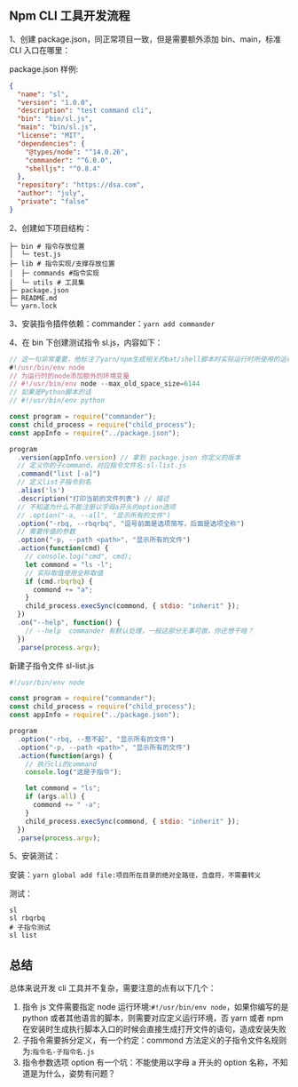 ## Npm CLI 工具开发流程

1、创建 package.json，同正常项目一致，但是需要额外添加 bin、main，标准 CLI 入口在哪里：

package.json 样例:

```json
{
  "name": "sl",
  "version": "1.0.0",
  "description": "test command cli",
  "bin": "bin/sl.js",
  "main": "bin/sl.js",
  "license": "MIT",
  "dependencies": {
    "@types/node": "^14.0.26",
    "commander": "^6.0.0",
    "shelljs": "^0.8.4"
  },
  "repository": "https://dsa.com",
  "author": "july",
  "private": "false"
}
```

2、创建如下项目结构：

```
├─ bin # 指令存放位置
│  └─ test.js
├─ lib # 指令实现/支撑存放位置
│  ├─ commands #指令实现
│  └─ utils # 工具集
├─ package.json
├─ README.md
└─ yarn.lock
```

3、安装指令插件依赖：commander：`yarn add commander`

4、在 bin 下创建测试指令 sl.js，内容如下：

```javascript
// 这一句非常重要，他标注了yarn/npm生成相关的bat/shell脚本时实际运行时所使用的运行环境，如果不写。运行指令时将直接打开指令js文件
#!/usr/bin/env node
// 为运行时的node添加额外的环境变量
// #!/usr/bin/env node --max_old_space_size=6144
// 如果是Python脚本的话
// #!/usr/bin/env python

const program = require("commander");
const child_process = require("child_process");
const appInfo = require("../package.json");

program
  .version(appInfo.version) // 拿到 package.json 你定义的版本
  // 定义你的子command，对应指令文件名:sl-list.js
  .command("list [-a]")
  // 定义list子指令别名
  .alias('ls')
  .description("打印当前的文件列表") // 描述
  // 不知道为什么不能注册以字母a开头的option选项
  // .option("-a, --all", "显示所有的文件")
  .option("-rbq, --rbqrbq", "逗号前面是选项简写，后面是选项全称")
  // 需要传值的参数
  .option("-p, --path <path>", "显示所有的文件")
  .action(function(cmd) {
    // console.log("cmd", cmd);
    let commond = "ls -l";
    // 实际取值使用全称取值
    if (cmd.rbqrbq) {
      commond += "a";
    }
    child_process.execSync(commond, { stdio: "inherit" });
  })
  .on("--help", function() {
    // --help  commander 有默认处理，一般这部分无事可做，你还想干啥？
  })
  .parse(process.argv);
```

新建子指令文件 sl-list.js

```javascript
#!/usr/bin/env node

const program = require("commander");
const child_process = require("child_process");
const appInfo = require("../package.json");

program
  .option("-rbq, --惹不起", "显示所有的文件")
  .option("-p, --path <path>", "显示所有的文件")
  .action(function(args) {
    // 执行cli的command
    console.log("这是子指令");

    let commond = "ls";
    if (args.all) {
      commond += " -a";
    }
    child_process.execSync(commond, { stdio: "inherit" });
  })
  .parse(process.argv);
```

5、安装测试：

安装：`yarn global add file:项目所在目录的绝对全路径，含盘符，不需要转义`

测试：

    sl
    sl rbqrbq
    # 子指令测试
    sl list

## 总结

总体来说开发 cli 工具并不复杂，需要注意的点有以下几个：

1. 指令 js 文件需要指定 node 运行环境:`#!/usr/bin/env node`，如果你编写的是 python 或者其他语言的脚本，则需要对应定义运行环境，否 yarn 或者 npm 在安装时生成执行脚本入口的时候会直接生成打开文件的语句，造成安装失败
2. 子指令需要拆分定义，有一个约定：commond 方法定义的子指令文件名规则为:`指令名-子指令名.js`
3. 指令参数选项 option 有一个坑：不能使用以字母 a 开头的 option 名称，不知道是为什么，姿势有问题？
